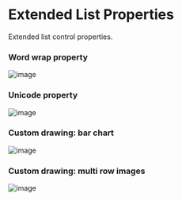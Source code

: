# Extended List Properties
Extended list control properties.

### Word wrap property
![image](https://github.com/user-attachments/assets/d3f06911-7a47-4a6b-a9b1-29e2621bfd51)

### Unicode property
![image](https://github.com/user-attachments/assets/e40f8555-30d7-4cad-a21c-b1bea74f1819)

### Custom drawing: bar chart
![image](https://github.com/user-attachments/assets/c9b65a42-b2bc-430f-9bc9-5bcea196f9b4)

### Custom drawing: multi row images
![image](https://github.com/user-attachments/assets/9273b95c-a4ea-4e6b-9225-4ca9de033a91)

